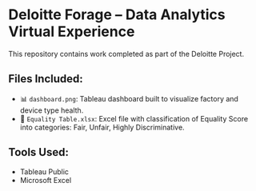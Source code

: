 # Deloitte Forage – Data Analytics Virtual Experience

This repository contains work completed as part of the Deloitte Project.

## Files Included:
- 📊 `dashboard.png`: Tableau dashboard built to visualize factory and device type health.
- 📁 `Equality Table.xlsx`: Excel file with classification of Equality Score into categories: Fair, Unfair, Highly Discriminative.

## Tools Used:
- Tableau Public
- Microsoft Excel
